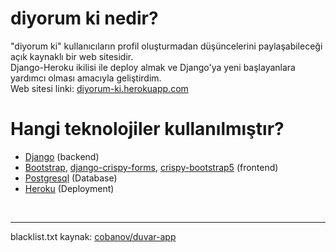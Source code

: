 # diyorum ki nedir?
"diyorum ki" kullanıcıların profil oluşturmadan düşüncelerini paylaşabileceği açık kaynaklı bir web sitesidir.<br>
Django-Heroku ikilisi ile deploy almak ve Django'ya yeni başlayanlara yardımcı olması amacıyla geliştirdim.<br>
Web sitesi linki: [diyorum-ki.herokuapp.com](http://diyorum-ki.herokuapp.com/)

# Hangi teknolojiler kullanılmıştır?
- [Django](https://www.djangoproject.com/) (backend)
- [Bootstrap](https://getbootstrap.com/), [django-crispy-forms](https://django-crispy-forms.readthedocs.io/en/latest/), [crispy-bootstrap5](https://github.com/django-crispy-forms/crispy-bootstrap5) (frontend)
- [Postgresql](https://www.postgresql.org/) (Database)
- [Heroku](https://www.heroku.com/) (Deployment)
<br>

---
blacklist.txt kaynak: [cobanov/duvar-app](https://github.com/cobanov/duvar-app/blob/main/app/wordBlacklist.txt)
